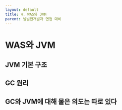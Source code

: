 ```yaml
---
layout: default
title: 4. WAS와 JVM
parent: 널널한개발자 면접 대비
---
```


# WAS와 JVM

## JVM 기본 구조

## GC 원리

## GC와 JVM에 대해 물은 의도는 따로 있다

